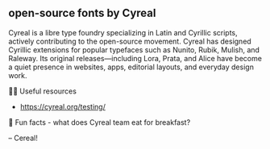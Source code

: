 ## open-source fonts by Cyreal

Cyreal is a libre type foundry specializing in Latin and Cyrillic scripts, actively contributing to the open-source movement. Cyreal has designed Cyrillic extensions for popular typefaces such as Nunito, Rubik, Mulish, and Raleway. Its original releases—including Lora, Prata, and Alice have become a quiet presence in websites, apps, editorial layouts, and everyday design work.

👩‍💻 Useful resources 
- https://cyreal.org/testing/
   
🍿 Fun facts - what does Cyreal team eat for breakfast?

– Cereal!
